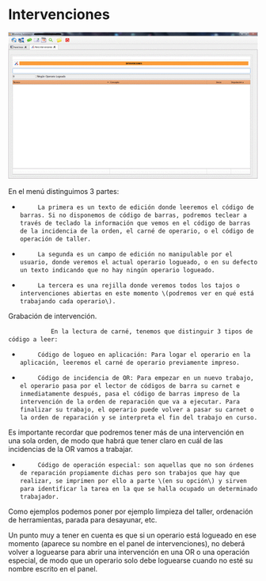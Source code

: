 # Intervenciones



![](../../.gitbook/assets/image%20%2868%29.png)

En el menú distinguimos 3 partes:

-          La primera es un texto de edición donde leeremos el código de barras. Si no disponemos de código de barras, podremos teclear a través de teclado la información que vemos en el código de barras de la incidencia de la orden, el carné de operario, o el código de operación de taller.

-          La segunda es un campo de edición no manipulable por el usuario, donde veremos el actual operario logueado, o en su defecto un texto indicando que no hay ningún operario logueado.

-          La tercera es una rejilla donde veremos todos los tajos o intervenciones abiertas en este momento \(podremos ver en qué está trabajando cada operario\).

Grabación de intervención.

                En la lectura de carné, tenemos que distinguir 3 tipos de código a leer:

-          Código de logueo en aplicación: Para logar el operario en la aplicación, leeremos el carné de operario previamente impreso.

-          Código de incidencia de OR: Para empezar en un nuevo trabajo, el operario pasa por el lector de códigos de barra su carnet e inmediatamente después, pasa el código de barras impreso de la intervención de la orden de reparación que va a ejecutar. Para finalizar su trabajo, el operario puede volver a pasar su carnet o la orden de reparación y se interpreta el fin del trabajo en curso.

Es importante recordar que podremos tener más de una intervención en una sola orden, de modo que habrá que tener claro en cuál de las incidencias de la OR vamos a trabajar.

-          Código de operación especial: son aquellas que no son órdenes de reparación propiamente dichas pero son trabajos que hay que realizar, se imprimen por ello a parte \(en su opción\) y sirven para identificar la tarea en la que se halla ocupado un determinado trabajador.

Como ejemplos podemos poner por ejemplo limpieza del taller, ordenación de herramientas, parada para desayunar, etc.

Un punto muy a tener en cuenta es que si un operario está logueado en ese momento \(aparece su nombre en el panel de intervenciones\), no deberá volver a loguearse para abrir una intervención en una OR o una operación especial, de modo que un operario solo debe loguearse cuando no esté su nombre escrito en el panel.

